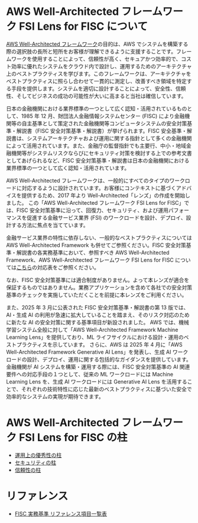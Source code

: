 # AWS Well-Architected フレームワーク FSI Lens for FISC について

[AWS Well-Architected フレームワーク](https://wa.aws.amazon.com/index.ja.html)の目的は、AWS でシステムを構築する際の選択肢の⻑所と短所をお客様が理解できるように支援することです。フレームワークを使用することによって、信頼性が高く、セキュアかつ効率的で、コスト効率に優れたシステムをクラウド内で設計し、運用するためのアーキテクチャ上のベストプラクティスを学びます。このフレームワークは、アーキテクチャをベストプラクティスに照らし合わせて一貫的に測定し、改善すべき領域を特定する手段を提供します。システムを適切に設計することによって、安全性、信頼性、そしてビジネスの成功の可能性が大いに高まると当社は確信しています。

日本の金融機関における業界標準の一つとして広く認知・活用されているものとして、1985 年 12 月、財団法人金融情報システムセンター (FISC) により金融機関等の自主基準として策定された金融機関等コンピュータシステムの安全対策基準・解説書（FISC 安全対策基準・解説書）が挙げられます。FISC 安全基準・解説書は、システムアーキテクチャおよび運用に関する指針として多くの金融機関によって活用されています。また、金融庁の監督指針でも主要行、中小・地域金融機関等がシステムリスクならびにセキュリティ対策を検討する上での参考文書としてあげられるなど、FISC 安全対策基準・解説書は日本の金融機関における業界標準の一つとして広く認知・活用されています。

AWS Well-Architected フレームワークは、一般的にすべてのタイプのワークロードに対応するように設計されています。お客様にコンテキストに基づくアドバイスを提供するため、2017 年より Well-Architected「レンズ」の作成を開始しました。
この「AWS Well-Architected フレームワーク FSI Lens for FISC」では、FISC 安全対策基準に沿って、回復力、セキュリティ、および運用パフォーマンスを促進する金融サービス業界 (FSI) のワークロードを設計、デプロイ、設計する方法に焦点を当てています。

金融サービス業界の特性に依存しない、一般的なベストプラクティスについては AWS Well-Architected Framework も併せてご参照ください。FISC 安全対策基準・解説書の各実務基準において、参照すべき AWS Well-Architected Framework、AWS Well-Architected フレームワーク FSI Lens for FISC については[こちら](./wa-list-table.md)の対応表をご参照ください。

なお、FISC 安全対策基準には適合制度がありません。よって本レンズが適合を保証するものではありません。業務アプリケーションを含めて各社での安全対策基準のチェックを実施していただくことを前提に本レンズをご利用ください。

また、2025 年 3 月に公表された FISC 安全対策基準・解説書の第 13 版では、AI・生成 AI の利用が急速に拡大していることを踏まえ、そのリスク対応のために新たな AI の安全対策に関する基準項目が新設されました。
AWS では、機械学習システム全般に対して「AWS Well-Architected Framework Machine Learning Lens」を提供しており、ML ライフサイクルにおける設計・運用のベストプラクティスを示しています。
さらに、AWS は 2025 年 4 月に「AWS Well-Architected Framework Generative AI Lens」を発表し、生成 AI ワークロードの設計、デプロイ、運用に関する包括的なガイダンスを提供しています。
金融機関が AI システムを構築・運用する際には、FISC 安全対策基準の AI 関連要件への対応手段の１つとして、従来の ML ワークロードには Machine Learning Lens を、生成 AI ワークロードには Generative AI Lens を活用することで、それぞれの技術特性に応じた最新のベストプラクティスに基づいた安全で効率的なシステムの実現が期待できます。

# AWS Well-Architected フレームワーク FSI Lens for FISC の柱

- [運用上の優秀性の柱](./operational_excellence.md)
- [セキュリティの柱](./security.md)
- [信頼性の柱](./reliability.md)

# リファレンス

- [FISC 実務基準 リファレンス項目一覧表](./wa-list-table.md)
